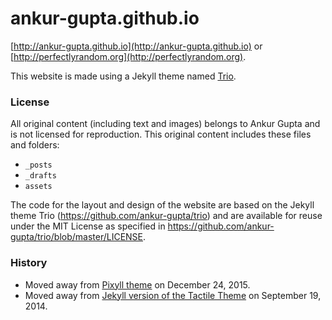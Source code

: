 # ankur-gupta.github.io

[http://ankur-gupta.github.io](http://ankur-gupta.github.io) or
 [http://perfectlyrandom.org](http://perfectlyrandom.org).

This website is made using a Jekyll theme named [Trio](https://github.com/ankur-gupta/trio).

### License
All original content (including text and images) belongs to Ankur Gupta and is not licensed for reproduction. This original content includes these files and folders:

* `_posts`
* `_drafts`
* `assets`

The code for the layout and design of the website are based on the Jekyll theme Trio (https://github.com/ankur-gupta/trio) and are available for reuse under the MIT License as specified in https://github.com/ankur-gupta/trio/blob/master/LICENSE.


### History
- Moved away from [Pixyll theme](http://www.pixyll.com) on December 24, 2015.
- Moved away from [Jekyll version of the Tactile Theme](https://github.com/ankur-gupta/jekyll-tactile-theme) on September 19, 2014.
